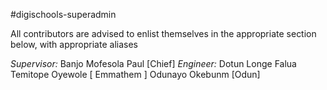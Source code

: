 #digischools-superadmin

All contributors are advised to enlist themselves in the appropriate section below, with appropriate aliases

_Supervisor:_ Banjo Mofesola Paul [Chief]
_Engineer:_ Dotun Longe 
Falua Temitope Oyewole [ Emmathem ]
Odunayo Okebunm [Odun]